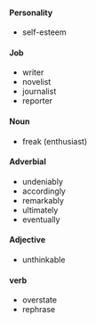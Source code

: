 #### Personality

* self-esteem

#### Job

* writer
* novelist
* journalist
* reporter

#### Noun

* freak (enthusiast)

#### Adverbial

* undeniably
* accordingly
* remarkably
* ultimately
* eventually

#### Adjective

* unthinkable

#### verb

* overstate
* rephrase